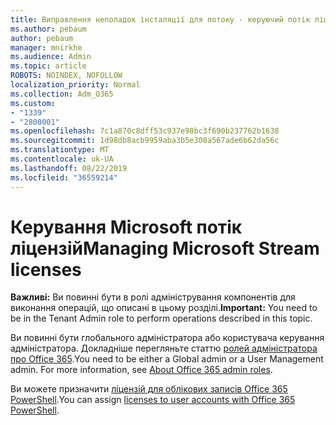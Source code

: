 ```yaml
---
title: Виправлення неполадок інсталяції для потоку - керуючий потік ліцензування
ms.author: pebaum
author: pebaum
manager: mnirkhe
ms.audience: Admin
ms.topic: article
ROBOTS: NOINDEX, NOFOLLOW
localization_priority: Normal
ms.collection: Adm_O365
ms.custom:
- "1339"
- "2800001"
ms.openlocfilehash: 7c1a870c8dff53c937e98bc3f690b237762b1638
ms.sourcegitcommit: 1d98db8acb9959aba3b5e308a567ade6b62da56c
ms.translationtype: MT
ms.contentlocale: uk-UA
ms.lasthandoff: 08/22/2019
ms.locfileid: "36559214"
---
```

# <a name="managing-microsoft-stream-licenses"></a><span data-ttu-id="dd264-102">Керування Microsoft потік ліцензій</span><span class="sxs-lookup"><span data-stu-id="dd264-102">Managing Microsoft Stream licenses</span></span>

<span data-ttu-id="dd264-103">**Важливі:** Ви повинні бути в ролі адміністрування компонентів для виконання операцій, що описані в цьому розділі.</span><span class="sxs-lookup"><span data-stu-id="dd264-103">**Important:** You need to be in the Tenant Admin role to perform operations described in this topic.</span></span>

<span data-ttu-id="dd264-104">Ви повинні бути глобального адміністратора або користувача керування адміністратора. Докладніше перегляньте статтю [ролей адміністратора про Office 365](https://support.office.com/article/About-Office-365-admin-roles-da585eea-f576-4f55-a1e0-87090b6aaa9d).</span><span class="sxs-lookup"><span data-stu-id="dd264-104">You need to be either a Global admin or a User Management admin. For more information, see [About Office 365 admin roles](https://support.office.com/article/About-Office-365-admin-roles-da585eea-f576-4f55-a1e0-87090b6aaa9d).</span></span>

<span data-ttu-id="dd264-105">Ви можете призначити [ліцензій для облікових записів Office 365 PowerShell](https://go.microsoft.com/fwlink/p/?linkid=850410).</span><span class="sxs-lookup"><span data-stu-id="dd264-105">You can assign [licenses to user accounts with Office 365 PowerShell](https://go.microsoft.com/fwlink/p/?linkid=850410).</span></span>
